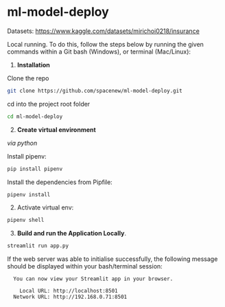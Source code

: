 # ml-model-deploy
Datasets: https://www.kaggle.com/datasets/mirichoi0218/insurance

Local running.
To do this, follow the steps below by running the given commands within a Git bash (Windows), or terminal (Mac/Linux):

1. **Installation**

Clone the repo

```bash
git clone https://github.com/spacenew/ml-model-deploy.git
```
cd into the project root folder

```bash
cd ml-model-deploy
```
2. **Create virtual environment**

*via python*

Install pipenv:

```bash
pip install pipenv
```

Install the dependencies from Pipfile:

```bash
pipenv install
```

 2.  Activate virtual env:

```bash
pipenv shell
```

 3. **Build and run the Application Locally**.

 ```bash
 streamlit run app.py
 ```

 If the web server was able to initialise successfully, the following message should be displayed within your bash/terminal session:

```
  You can now view your Streamlit app in your browser.

    Local URL: http://localhost:8501
  Network URL: http://192.168.0.71:8501
```
